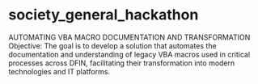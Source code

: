 # society_general_hackathon

AUTOMATING VBA MACRO DOCUMENTATION AND TRANSFORMATION
Objective: The goal is to develop a solution that automates the documentation and understanding of legacy VBA macros used in critical processes across DFIN, facilitating their transformation into modern technologies and IT platforms.
